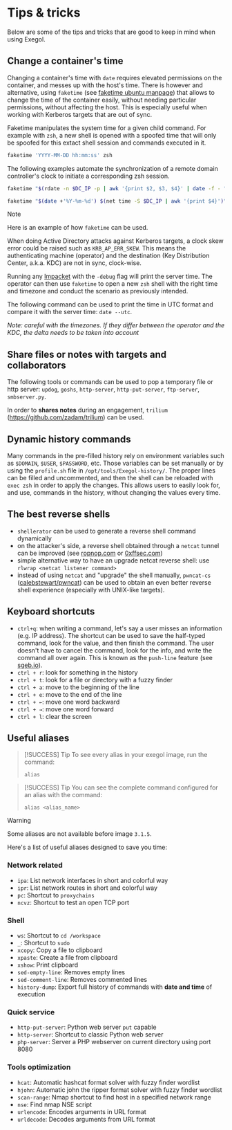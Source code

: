 # Tips & tricks

Below are some of the tips and tricks that are good to keep in mind when
using Exegol.

## Change a container's time

Changing a container's time with `date` requires elevated permissions on
the container, and messes up with the host's time. There is however and
alternative, using `faketime` (see [faketime ubuntu
manpage](https://manpages.ubuntu.com/manpages/trusty/man1/faketime.1.html))
that allows to change the time of the container easily, without needing
particular permissions, without affecting the host. This is especially
useful when working with Kerberos targets that are out of sync.

Faketime manipulates the system time for a given child command. For
example with `zsh`, a new shell is opened with a spoofed time that will
only be spoofed for this extact shell session and commands executed in
it.

``` bash
faketime 'YYYY-MM-DD hh:mm:ss' zsh
```

The following examples automate the synchronization of a remote domain
controller's clock to initiate a corresponding zsh session.

``` bash
faketime "$(rdate -n $DC_IP -p | awk '{print $2, $3, $4}' | date -f - "+%Y-%m-%d %H:%M:%S")" zsh
```

``` bash
faketime "$(date +'%Y-%m-%d') $(net time -S $DC_IP | awk '{print $4}')"
```

> [!NOTE]
> Here is an example of how `faketime` can be used.
>
> When doing Active Directory attacks against Kerberos targets, a clock
> skew error could be raised such as `KRB_AP_ERR_SKEW`. This means the
> authenticating machine (operator) and the destination (Key
> Distribution Center, a.k.a. KDC) are not in sync, clock-wise.
>
> Running any [Impacket](https://github.com/fortra/impacket) with the
> `-debug` flag will print the server time. The operator can then use
> `faketime` to open a new `zsh` shell with the right time and timezone
> and conduct the scenario as previously intended.
>
> The following command can be used to print the time in UTC format and
> compare it with the server time: `date --utc`.
>
> *Note: careful with the timezones. If they differ between the operator
> and the KDC, the delta needs to be taken into account*

## Share files or notes with targets and collaborators

The following tools or commands can be used to pop a temporary file or
http server: `updog`, `goshs`, `http-server`, `http-put-server`,
`ftp-server`, `smbserver.py`.

In order to **shares notes** during an engagement, `trilium`
(<https://github.com/zadam/trilium>) can be used.

## Dynamic history commands

Many commands in the pre-filled history rely on environment variables
such as `$DOMAIN`, `$USER`, `$PASSWORD`, etc. Those variables can be set
manually or by using the `profile.sh` file in
`/opt/tools/Exegol-history/`. The proper lines can be filled and
uncommented, and then the shell can be reloaded with `exec zsh` in order
to apply the changes. This allows users to easily look for, and use,
commands in the history, without changing the values every time.

## The best reverse shells

- `shellerator` can be used to generate a reverse shell command
  dynamically
- on the attacker's side, a reverse shell obtained through a `netcat`
  tunnel can be improved (see
  [ropnop.com](https://blog.ropnop.com/upgrading-simple-shells-to-fully-interactive-ttys/)
  or [0xffsec.com](https://0xffsec.com/handbook/shells/full-tty/))
- simple alternative way to have an upgrade netcat reverse shell: use
  `rlwrap <netcat listener command>`
- instead of using `netcat` and "upgrade" the shell manually,
  `pwncat-cs`
  ([calebstewart/pwncat](https://github.com/calebstewart/pwncat)) can be
  used to obtain an even better reverse shell experience (especially
  with UNIX-like targets).

## Keyboard shortcuts

- `ctrl+q`: when writing a command, let's say a user misses an
  information (e.g. IP address). The shortcut can be used to save the
  half-typed command, look for the value, and then finish the command.
  The user doesn't have to cancel the command, look for the info, and
  write the command all over again. This is known as the `push-line`
  feature (see
  [sgeb.io](https://sgeb.io/posts/bash-zsh-half-typed-commands/)).
- `ctrl + r`: look for something in the history
- `ctrl + t`: look for a file or directory with a fuzzy finder
- `ctrl + a`: move to the beginning of the line
- `ctrl + e`: move to the end of the line
- `ctrl + ←`: move one word backward
- `ctrl + →`: move one word forward
- `ctrl + l`: clear the screen

## Useful aliases

> [!SUCCESS] Tip
> To see every alias in your exegol image, run the command:
>
> ``` 
> alias
> ```

> [!SUCCESS] Tip
> You can see the complete command configured for an alias with the
> command:
>
> ``` 
> alias <alias_name>
> ```

> [!WARNING]
> Some aliases are not available before image `3.1.5`.

Here's a list of useful aliases designed to save you time:

### Network related

- `ipa`: List network interfaces in short and colorful way
- `ipr`: List network routes in short and colorful way
- `pc`: Shortcut to `proxychains`
- `ncvz`: Shortcut to test an open TCP port

### Shell

- `ws`: Shortcut to `cd /workspace`
- `_`: Shortcut to `sudo`
- `xcopy`: Copy a file to clipboard
- `xpaste`: Create a file from clipboard
- `xshow`: Print clipboard
- `sed-empty-line`: Removes empty lines
- `sed-comment-line`: Removes commented lines
- `history-dump`: Export full history of commands with **date and time**
  of execution

### Quick service

- `http-put-server`: Python web server `put` capable
- `http-server`: Shortcut to classic Python web server
- `php-server`: Server a PHP webserver on current directory using port
  8080

### Tools optimization

- `hcat`: Automatic hashcat format solver with fuzzy finder wordlist
- `hjohn`: Automatic john the ripper format solver with fuzzy finder
  wordlist
- `scan-range`: Nmap shortcut to find host in a specified network range
- `nse`: Find nmap NSE script
- `urlencode`: Encodes arguments in URL format
- `urldecode`: Decodes arguments from URL format
